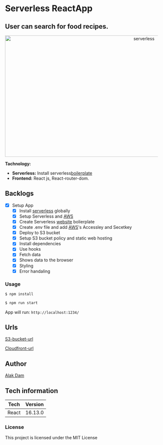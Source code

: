 # Serverless ReactApp

## User can search for food recipes.

<div style="text-align:center">
<img
    height="400"
    width="900"
    alt="serverless"
   src="https://s3.amazonaws.com/public.assets.serverless.com/images/readme_serverless_website.gif"
  />
</div>

**Tachnology:**

- **Serverless:** Install serverless[boilerplate](https://github.com/serverless-components/website)
- **Frontend:** React js, React-router-dom.

## Backlogs

- [x] Setup App
  - [x] Install [serverless](https://serverless.com/) globally
  - [x] Setup Serverless and [AWS](https://aws.amazon.com/console/)
  - [x] Create Serverless [website](https://github.com/serverless-components/website) bolierplate
  - [x] Create .env file and add [AWS](https://aws.amazon.com/console/)'s Accessley and Secetkey
  - [x] Deploy to S3 bucket
  - [x] Setup S3 bucket policy and static web hosting
  - [x] Install dependencies
  - [x] Use hooks
  - [x] Fetch data
  - [x] Shows data to the browser
  - [x] Styling
  - [x] Error handaling

### Usage

```sh
$ npm install

$ npm run start

```

App will run: `http://localhost:1234/`

## Urls

[S3-bucket-url](http://website-x099s87.s3-website.us-east-1.amazonaws.com)

[Cloudfront-url](https://d33z1sfmvpcg85.cloudfront.net)

## Author

[Alak Dam](http://www.alakdam.com/)

## Tech information

| Tech  | Version |
| ----- | ------- |
| React | 16.13.0 |

### License

This project is licensed under the MIT License
